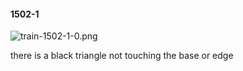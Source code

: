 #### 1502-1
![train-1502-1-0.png](https://github.com/lil-lab/nlvr/raw/master/nlvr/train/images/63/train-1502-1-0.png "train-1502-1-0.png")

there is a black triangle not touching the base or edge